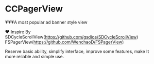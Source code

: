 # CCPagerView
💗💗💗A most popular ad banner style view

❤️ Inspire By SDCycleScrollView(https://github.com/gsdios/SDCycleScrollView) FSPagerView(https://github.com/WenchaoD/FSPagerView)

Reserve basic ability, simplify interface, improve some features, make It more reliable and  simple use.

